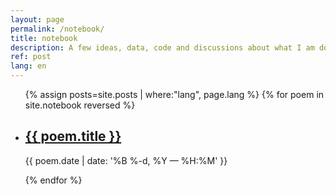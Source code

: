 ```yaml
---
layout: page
permalink: /notebook/
title: notebook
description: A few ideas, data, code and discussions about what I am doing
ref: post
lang: en
---
```


<ul class="post-list">
{% assign posts=site.posts | where:"lang", page.lang %}
{% for poem in site.notebook reversed %}
    <li>
        <h2><a class="poem-title" href="{{ poem.url | prepend: site.baseurl }}">{{ poem.title }}</a></h2>
        <p class="post-meta">{{ poem.date | date: '%B %-d, %Y — %H:%M' }}</p>
      </li>
{% endfor %}
</ul>



